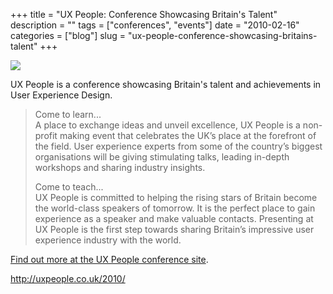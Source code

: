 +++
title = "UX People: Conference Showcasing Britain's Talent"
description = ""
tags = ["conferences", "events"]
date = "2010-02-16"
categories = ["blog"]
slug = "ux-people-conference-showcasing-britains-talent"
+++



  <div class="notebook-screenshot"><a href="http://uxpeople.co.uk/2010/"><img id='bluga-thumbnail-2304' class='bluga-thumbnail large' src='http://media.konigi.com/bluga/
wt4b7a81651dd52_large.jpg'/></a></div><p>UX People is a conference showcasing Britain's talent and achievements in User Experience Design.</p>

<p><blockquote>Come to learn...<br />
A place to exchange ideas and unveil excellence, UX People is a non-profit making event that celebrates the UK’s place at the forefront of the field. User experience experts from some of the country’s biggest organisations will be giving stimulating talks, leading in-depth workshops and sharing industry insights.</p>

<p>Come to teach...<br />
UX People is committed to helping the rising stars of Britain become the world-class speakers of tomorrow. It is the perfect place to gain experience as a speaker and make valuable contacts. Presenting at UX People is the first step towards sharing Britain’s impressive user experience industry with the world.</blockquote></p>

<p><a href="http://uxpeople.co.uk/2010/">Find out more at the UX People conference site</a>.</p>

    
  <a href="http://uxpeople.co.uk/2010/">http://uxpeople.co.uk/2010/</a>
